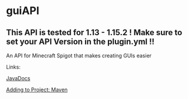 # guiAPI
## This API is tested for 1.13 - 1.15.2 ! Make sure to set your API Version in the plugin.yml !!
An API for Minecraft Spigot that makes creating GUIs easier

Links:

[JavaDocs](https://skiftstar.github.io/guiAPI)

[Adding to Project: Maven](https://jitpack.io/#Skiftstar/guiAPI)
